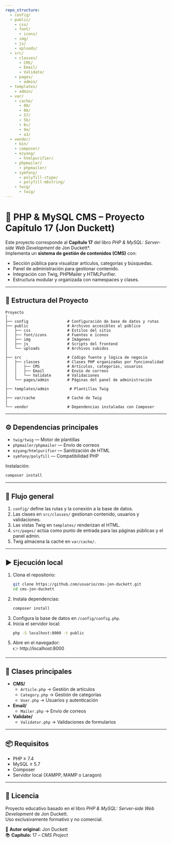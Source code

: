 ```yaml
---
repo_structure:
  - config/
  - public/
    - css/
    - font/
      - icons/
    - img/
    - js/
    - uploads/
  - src/
    - classes/
      - CMS/
      - Email/
      - Validate/
    - pages/
      - admin/
  - templates/
    - admin/
  - var/
    - cache/
      - 08/
      - 0b/
      - 57/
      - 5b/
      - 6c/
      - 9e/
      - a1/
  - vendor/
    - bin/
    - composer/
    - ezyang/
      - htmlpurifier/
    - phpmailer/
      - phpmailer/
    - symfony/
      - polyfill-ctype/
      - polyfill-mbstring/
    - twig/
      - twig/
---
```

# 📰 PHP & MySQL CMS – Proyecto Capítulo 17 (Jon Duckett)
Este proyecto corresponde al **Capítulo 17** del libro *PHP & MySQL: Server-side Web Development* de Jon Duckett*.  
Implementa un **sistema de gestión de contenidos (CMS)** con:
- Sección pública para visualizar artículos, categorías y búsquedas.  
- Panel de administración para gestionar contenido.  
- Integración con Twig, PHPMailer y HTMLPurifier.  
- Estructura modular y organizada con namespaces y clases.

---

## 🧩 Estructura del Proyecto

```
Proyecto
│
├── config                 # Configuración de base de datos y rutas
├── public                 # Archivos accesibles al público
│   ├── css                # Estilos del sitio
│   ├── font/icons         # Fuentes e íconos
│   ├── img                # Imágenes
│   ├── js                 # Scripts del frontend
│   └── uploads            # Archivos subidos
│
├── src                    # Código fuente y lógica de negocio
│   ├── classes            # Clases PHP organizadas por funcionalidad
│   │   ├── CMS            # Artículos, categorías, usuarios
│   │   ├── Email          # Envío de correos
│   │   └── Validate       # Validaciones
│   └── pages/admin        # Páginas del panel de administración
│
├── templates/admin         # Plantillas Twig
│
├── var/cache              # Caché de Twig
│
└── vendor                 # Dependencias instaladas con Composer
```

---

## ⚙️ Dependencias principales

- `twig/twig` — Motor de plantillas  
- `phpmailer/phpmailer` — Envío de correos  
- `ezyang/htmlpurifier` — Sanitización de HTML  
- `symfony/polyfill` — Compatibilidad PHP

Instalación:

```bash
composer install
```

---

## 🧠 Flujo general

1. `config/` define las rutas y la conexión a la base de datos.  
2. Las clases en `src/classes/` gestionan contenido, usuarios y validaciones.  
3. Las vistas Twig en `templates/` renderizan el HTML.  
4. `src/pages/` actúa como punto de entrada para las páginas públicas y el panel admin.  
5. Twig almacena la caché en `var/cache/`.

---

## ▶️ Ejecución local

1. Clona el repositorio:
   ```bash
   git clone https://github.com/usuario/cms-jon-duckett.git
   cd cms-jon-duckett
   ```
2. Instala dependencias:
   ```bash
   composer install
   ```
3. Configura la base de datos en `/config/config.php`.
4. Inicia el servidor local:
   ```bash
   php -S localhost:8000 -t public
   ```
5. Abre en el navegador:  
   👉 http://localhost:8000

---

## 🧱 Clases principales

- **CMS/**
  - `Article.php` → Gestión de artículos  
  - `Category.php` → Gestión de categorías  
  - `User.php` → Usuarios y autenticación  
- **Email/**
  - `Mailer.php` → Envío de correos  
- **Validate/**
  - `Validator.php` → Validaciones de formularios  

---

## 📦 Requisitos

- PHP ≥ 7.4  
- MySQL ≥ 5.7  
- Composer  
- Servidor local (XAMPP, MAMP o Laragon)

---

## 🧾 Licencia

Proyecto educativo basado en el libro *PHP & MySQL: Server-side Web Development* de Jon Duckett.  
Uso exclusivamente formativo y no comercial.

📘 **Autor original:** Jon Duckett  
📚 **Capítulo:** 17 – *CMS Project*
